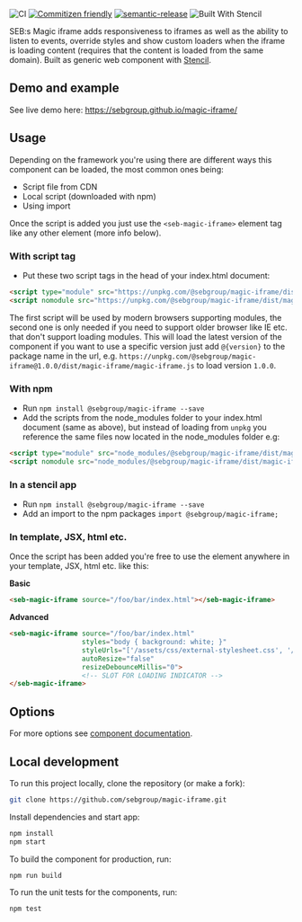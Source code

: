 ![CI](https://github.com/sebgroup/magic-iframe/workflows/CI/badge.svg?branch=master)
[![Commitizen friendly](https://img.shields.io/badge/commitizen-friendly-brightgreen.svg)](http://commitizen.github.io/cz-cli/)
[![semantic-release](https://img.shields.io/badge/%20%20%F0%9F%93%A6%F0%9F%9A%80-semantic--release-e10079.svg)](https://github.com/semantic-release/semantic-release)
![Built With Stencil](https://img.shields.io/badge/-Built%20With%20Stencil-16161d.svg?logo=data%3Aimage%2Fsvg%2Bxml%3Bbase64%2CPD94bWwgdmVyc2lvbj0iMS4wIiBlbmNvZGluZz0idXRmLTgiPz4KPCEtLSBHZW5lcmF0b3I6IEFkb2JlIElsbHVzdHJhdG9yIDE5LjIuMSwgU1ZHIEV4cG9ydCBQbHVnLUluIC4gU1ZHIFZlcnNpb246IDYuMDAgQnVpbGQgMCkgIC0tPgo8c3ZnIHZlcnNpb249IjEuMSIgaWQ9IkxheWVyXzEiIHhtbG5zPSJodHRwOi8vd3d3LnczLm9yZy8yMDAwL3N2ZyIgeG1sbnM6eGxpbms9Imh0dHA6Ly93d3cudzMub3JnLzE5OTkveGxpbmsiIHg9IjBweCIgeT0iMHB4IgoJIHZpZXdCb3g9IjAgMCA1MTIgNTEyIiBzdHlsZT0iZW5hYmxlLWJhY2tncm91bmQ6bmV3IDAgMCA1MTIgNTEyOyIgeG1sOnNwYWNlPSJwcmVzZXJ2ZSI%2BCjxzdHlsZSB0eXBlPSJ0ZXh0L2NzcyI%2BCgkuc3Qwe2ZpbGw6I0ZGRkZGRjt9Cjwvc3R5bGU%2BCjxwYXRoIGNsYXNzPSJzdDAiIGQ9Ik00MjQuNywzNzMuOWMwLDM3LjYtNTUuMSw2OC42LTkyLjcsNjguNkgxODAuNGMtMzcuOSwwLTkyLjctMzAuNy05Mi43LTY4LjZ2LTMuNmgzMzYuOVYzNzMuOXoiLz4KPHBhdGggY2xhc3M9InN0MCIgZD0iTTQyNC43LDI5Mi4xSDE4MC40Yy0zNy42LDAtOTIuNy0zMS05Mi43LTY4LjZ2LTMuNkgzMzJjMzcuNiwwLDkyLjcsMzEsOTIuNyw2OC42VjI5Mi4xeiIvPgo8cGF0aCBjbGFzcz0ic3QwIiBkPSJNNDI0LjcsMTQxLjdIODcuN3YtMy42YzAtMzcuNiw1NC44LTY4LjYsOTIuNy02OC42SDMzMmMzNy45LDAsOTIuNywzMC43LDkyLjcsNjguNlYxNDEuN3oiLz4KPC9zdmc%2BCg%3D%3D&colorA=16161d)

SEB:s Magic iframe adds responsiveness to iframes as well as the ability to listen to events, override styles and show custom loaders when the iframe is loading content (requires that the content is loaded from the same domain). Built as generic web component with [Stencil](https://stenciljs.com/).

## Demo and example
See live demo here: https://sebgroup.github.io/magic-iframe/

## Usage

Depending on the framework you're using there are different ways this component can be loaded, the most common ones being:

- Script file from CDN
- Local script (downloaded with npm)
- Using import

Once the script is added you just use the `<seb-magic-iframe>` element tag like any other element (more info below).

### With script tag

- Put these two script tags in the head of your index.html document:
```html
<script type="module" src="https://unpkg.com/@sebgroup/magic-iframe/dist/magic-iframe/magic-iframe.esm.js"></script>
<script nomodule src="https://unpkg.com/@sebgroup/magic-iframe/dist/magic-iframe/magic-iframe.js"></script>
```
The first script will be used by modern browsers supporting modules, the second one is only needed if you need to support older browser like IE etc. that don't support loading modules.
This will load the latest version of the component if you want to use a specific version just add `@{version}` to the package name in the url, e.g. `https://unpkg.com/@sebgroup/magic-iframe@1.0.0/dist/magic-iframe/magic-iframe.js` to load version `1.0.0`.


### With npm
- Run `npm install @sebgroup/magic-iframe --save`
- Add the scripts from the node_modules folder to your index.html document (same as above), but instead of loading from `unpkg` you reference the same files now located in the node_modules folder e.g:
 ```html
 <script type="module" src="node_modules/@sebgroup/magic-iframe/dist/magic-iframe/magic-iframe.esm.js"></script>
 <script nomodule src="node_modules/@sebgroup/magic-iframe/dist/magic-iframe/magic-iframe.js"></script>
 ```

### In a stencil app
- Run `npm install @sebgroup/magic-iframe --save`
- Add an import to the npm packages `import @sebgroup/magic-iframe;`


### In template, JSX, html etc.
Once the script has been added you're free to use the element anywhere in your template, JSX, html etc. like this:

**Basic**

```html
<seb-magic-iframe source="/foo/bar/index.html"></seb-magic-iframe>
```

**Advanced**

```html
<seb-magic-iframe source="/foo/bar/index.html"
                  styles="body { background: white; }"
                  styleUrls="['/assets/css/external-stylesheet.css', '/assets/css/fonts.css']"
                  autoResize="false"
                  resizeDebounceMillis="0">
                  <!-- SLOT FOR LOADING INDICATOR -->
</seb-magic-iframe>
```

## Options
For more options see [component documentation](/src/components/seb-magic-iframe/readme.md).

## Local development

To run this project locally, clone the repository (or make a fork):

```bash
git clone https://github.com/sebgroup/magic-iframe.git
```

Install dependencies and start app:

```bash
npm install
npm start
```

To build the component for production, run:

```bash
npm run build
```

To run the unit tests for the components, run:

```bash
npm test
```


